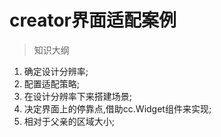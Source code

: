 # creator界面适配案例 

> 知识大纲
1. 确定设计分辨率;
2. 配置适配策略;
3. 在设计分辨率下来搭建场景;
4. 决定界面上的停靠点,借助cc.Widget组件来实现;
5. 相对于父亲的区域大小;
